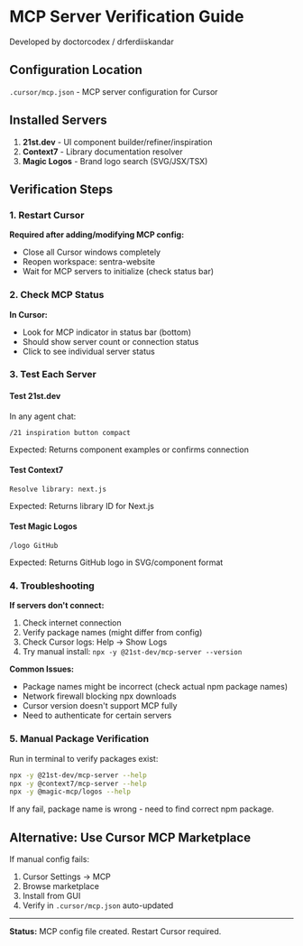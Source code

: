 # MCP Server Verification Guide

Developed by doctorcodex / drferdiiskandar

## Configuration Location
`.cursor/mcp.json` - MCP server configuration for Cursor

## Installed Servers
1. **21st.dev** - UI component builder/refiner/inspiration
2. **Context7** - Library documentation resolver
3. **Magic Logos** - Brand logo search (SVG/JSX/TSX)

## Verification Steps

### 1. Restart Cursor
**Required after adding/modifying MCP config:**
- Close all Cursor windows completely
- Reopen workspace: sentra-website
- Wait for MCP servers to initialize (check status bar)

### 2. Check MCP Status
**In Cursor:**
- Look for MCP indicator in status bar (bottom)
- Should show server count or connection status
- Click to see individual server status

### 3. Test Each Server

#### Test 21st.dev
In any agent chat:
```
/21 inspiration button compact
```
Expected: Returns component examples or confirms connection

#### Test Context7
```
Resolve library: next.js
```
Expected: Returns library ID for Next.js

#### Test Magic Logos
```
/logo GitHub
```
Expected: Returns GitHub logo in SVG/component format

### 4. Troubleshooting

**If servers don't connect:**
1. Check internet connection
2. Verify package names (might differ from config)
3. Check Cursor logs: Help → Show Logs
4. Try manual install: `npx -y @21st-dev/mcp-server --version`

**Common Issues:**
- Package names might be incorrect (check actual npm package names)
- Network firewall blocking npx downloads
- Cursor version doesn't support MCP fully
- Need to authenticate for certain servers

### 5. Manual Package Verification

Run in terminal to verify packages exist:
```bash
npx -y @21st-dev/mcp-server --help
npx -y @context7/mcp-server --help
npx -y @magic-mcp/logos --help
```

If any fail, package name is wrong - need to find correct npm package.

## Alternative: Use Cursor MCP Marketplace

If manual config fails:
1. Cursor Settings → MCP
2. Browse marketplace
3. Install from GUI
4. Verify in `.cursor/mcp.json` auto-updated

---

**Status:** MCP config file created. Restart Cursor required.


